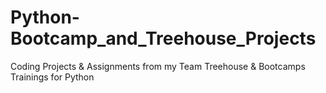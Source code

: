 # Python-Bootcamp_and_Treehouse_Projects
Coding Projects &amp; Assignments from my Team Treehouse &amp; Bootcamps Trainings for Python
